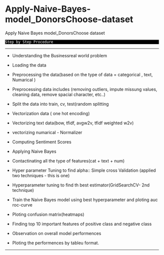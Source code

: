 # Apply-Naive-Bayes-model_DonorsChoose-dataset
Apply Naive Bayes model_DonorsChoose dataset

<p style="background:black">
<code style="background:black;color:white">Step by Step Procedure
</code>
</p>

<hr>

- Understanding the Businessreal world problem

- Loading the data

- Preprocessing the data(based on the type of data = categorical , text, Numarical )

- Preprocessing data includes (removing outliers, impute missung values, cleaning data, remove spacial character, etc..)

- Split the data into train, cv, test(random splitting

- Vectorization data ( one hot encoding)

- Vectorizing text data(bow, tfidf,  avgw2v, tfidf weighted w2v)

- vectorizing numarical - Normalizer 

- Computing Sentiment Scores

- Applying Naive Bayes

- Contactinating all the type of features(cat + text + num)

- Hyper parameter Tuning to find alpha:: Simple cross Validation (applied two techniques - this is one)

- Hyperparameter tuning to find th best estimator(GridSearchCV- 2nd technique)

- Train the Naive Bayes model using best hyperparameter and ploting auc roc-curve

- Ploting confusion matrix(heatmaps)

- Finding top 10 important features of positive class and negative class

- Observation on overall model performences 

- Ploting the performences by tableu format.

<hr>
